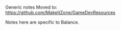 Generic notes Moved to: https://github.com/MakeItZone/GameDevResources

Notes here are specific to Balance.

